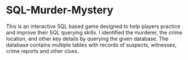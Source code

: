 # SQL-Murder-Mystery
This is an interactive SQL based game designed to help players practice and improve their SQL querying skills. I identified the murderer, the crime location, and other key details by querying the given database. The database contains multiple tables with records of suspects, witnesses, crime reports and other clues.
